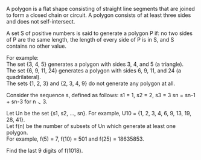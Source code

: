   <p>  A polygon is a flat shape consisting of straight line segments that are joined to form a closed chain or circuit. A polygon consists of at least three sides and does not self-intersect.  </p>    <p>  A set S of positive numbers is said to generate a polygon P if:   no two sides of P are the same length,   the length of every side of P is in S, and   S contains no other value.    </p>    <p>  For example:<br />  The set {3, 4, 5} generates a polygon with sides 3, 4, and 5 (a triangle).<br />  The set {6, 9, 11, 24} generates a polygon with sides 6, 9, 11, and 24 (a quadrilateral).<br />  The sets {1, 2, 3} and {2, 3, 4, 9} do not generate any polygon at all.<br />  </p>    <p>  Consider the sequence s, defined as follows:  s1 = 1, s2 = 2, s3 = 3  sn = sn-1 + sn-3 for n <img src='images/symbol_gt.gif' width='10' height='10' alt='&gt;' border='0' style='vertical-align:middle;' /> 3.  </p>    <p>  Let Un be the set {s1, s2, ..., sn}. For example, U10 = {1, 2, 3, 4, 6, 9, 13, 19, 28, 41}.<br />  Let f(n) be the number of subsets of Un which generate at least one polygon.<br />  For example, f(5) = 7, f(10) = 501 and f(25) = 18635853.  </p>    <p>  Find the last 9 digits of f(1018).  </p>  